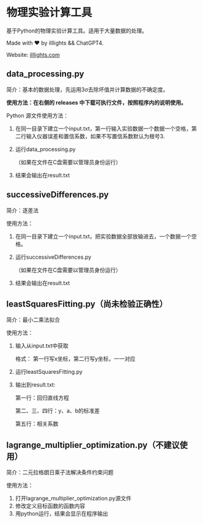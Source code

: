 # 物理实验计算工具
基于Python的物理实验计算工具。适用于大量数据的处理。

Made with ❤️ by illlights && ChatGPT4.

Website: [illlights.com](https://www.illlights.com)



## data_processing.py

简介：基本的数据处理，先运用3σ去除坏值并计算数据的不确定度。

**使用方法：在右侧的 releases 中下载可执行文件，按照程序内的说明使用。**

Python 源文件使用方法：

1. 在同一目录下建立一个input.txt，第一行输入实验数据一个数据一个空格，第二行输入仪器误差和置信系数，如果不写置信系数默认为根号3.

2. 运行data_processing.py

   （如果在文件在C盘需要以管理员身份运行）

3. 结果会输出在result.txt



## successiveDifferences.py

简介：逐差法

使用方法：

1. 在同一目录下建立一个input.txt，把实验数据全部放输进去，一个数据一个空格。

2. 运行successiveDifferences.py

   （如果在文件在C盘需要以管理员身份运行）

3. 结果会输出在result.txt



## leastSquaresFitting.py（尚未检验正确性）

简介：最小二乘法拟合

使用方法：

1. 输入从input.txt中获取

   格式： 第一行写x坐标，第二行写y坐标，一一对应 

2. 运行leastSquaresFitting.py

3. 输出到result.txt: 

   第一行：回归直线方程 

   第二、三、四行：y、a、b的标准差 

   第五行：相关系数



## lagrange_multiplier_optimization.py（不建议使用）

简介：二元拉格朗日乘子法解决条件约束问题

使用方法：

1. 打开lagrange_multiplier_optimization.py源文件
2. 修改定义目标函数的函数内容
3. 用python运行，结果会显示在程序输出
